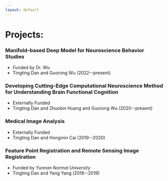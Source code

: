 ```yaml
---
layout: default
---
```


# Projects:

### Manifold-based Deep Model for Neuroscience Behavior Studies

- Funded by Dr. Wu
- Tingting Dan and Guorong Wu (2022--present)

### Developing Cutting-Edge Computational Neuroscience Method for Understanding Brain Functional Cognition

- Externally Funded
- Tingting Dan and Zhuobin Huang and Guorong Wu (2020--present)

### Medical Image Analysis

- Externally Funded
- Tingting Dan and Hongmin Cai (2019--2020)
 
### Feature Point Registration and Remote Sensing Image Registration

- Funded by _Yunnan Normal University_
- Tingting Dan and Yang Yang (2016--2019)


